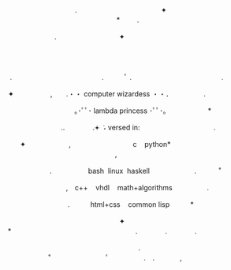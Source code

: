 <p align="center">
⠀⠀⠀⠀⠀.　　　　　　　　　　⠀⠀⠀✦&nbsp;⠀&nbsp;⠀　　　　　　　　　　　　　　⠀⠀⠀⠀⠀*&nbsp;⠀⠀⠀.　
<p>
<p align="center">
　　　　　　　　　.&nbsp;⠀⠀⠀⠀⠀⠀⠀⠀⠀⠀⠀⠀✦⠀⠀⠀&nbsp;⠀⠀⠀⠀⠀⠀⠀⠀⠀⠀⠀⠀⠀⠀⠀⠀⠀⠀⠀⠀⠀⠀
<p>
<p align="center">
⠀⠀⠀⠀⠀⠀⠀⠀⠀⠀⠀⠀⠀⠀⠀&nbsp;⠀⠀⠀⠀⠀⠀⠀⠀⠀⠀⠀⠀⠀⠀⠀⠀⠀⠀⠀⠀⠀⠀⠀⠀⠀⠀&nbsp;⠀&nbsp;⠀⠀⠀⠀⠀
<p>
<p align="center">
⠀.　　　　　　　　　　　　　.　　　ﾟ&nbsp;.　　　　　　　　　　　　　.&nbsp;　　　　　　　　　　　　　
<p>
<p align="center">
　　✦&nbsp;　　　　　,　　.・・&nbsp;computer&nbsp;wizardess&nbsp;・・．　　　　　.⠀⠀⠀⠀⠀⠀
<p>
<p align="center">
⠀⠀⠀⠀⠀⠀⠀⠀⠀⠀⠀｡･ﾟﾟ･&nbsp;lambda&nbsp;princess&nbsp;･ﾟﾟ･｡　　　　　　*　　　　
<p>
<p align="center">
　　　　　　　..　　　　.𖥔&nbsp;݁&nbsp;˖&nbsp;versed&nbsp;in:&nbsp;&nbsp;&nbsp;&nbsp;&nbsp;&nbsp;　　　　　　　　　.&nbsp;　　
<p>
<p align="center">
✦⠀　   　　　,　　　　　　　　　c&nbsp;&nbsp;&nbsp;&nbsp;python*　　　　　⠀　　　　⠀　　,⠀⠀⠀&nbsp;
<p>
<p align="center">
⠀⠀⠀⠀⠀⠀⠀⠀.　　　　　 bash&nbsp;&nbsp;linux&nbsp;&nbsp;haskell　　⠀　　　⠀.　&nbsp;　　˚　　
<p>
<p align="center">
　⠀　⠀  　　,　c++&nbsp;&nbsp;&nbsp;&nbsp;vhdl&nbsp;&nbsp;&nbsp;&nbsp;math+algorithms　　　　　.　　　　
<p>
<p align="center">
　　　　　　　　　.　　　html+css&nbsp;&nbsp;&nbsp;&nbsp;common&nbsp;lisp　　　*⠀　　⠀  　　　
<p>
<p align="center">
　　⠀✦⠀　　　　　　　*　　　　　　　　　　　　　　　　　　.　　　　.　　　　.　　　⠀　　　　
<p>
<p align="center">
　　　　　　　.　　　　　　　　　　˚　　　　　　　　ﾟ　　　　　.　.&nbsp;&nbsp;&nbsp;&nbsp;&nbsp;&nbsp;&nbsp;&nbsp;&nbsp;&nbsp;&nbsp;&nbsp;&nbsp;,
<p>
